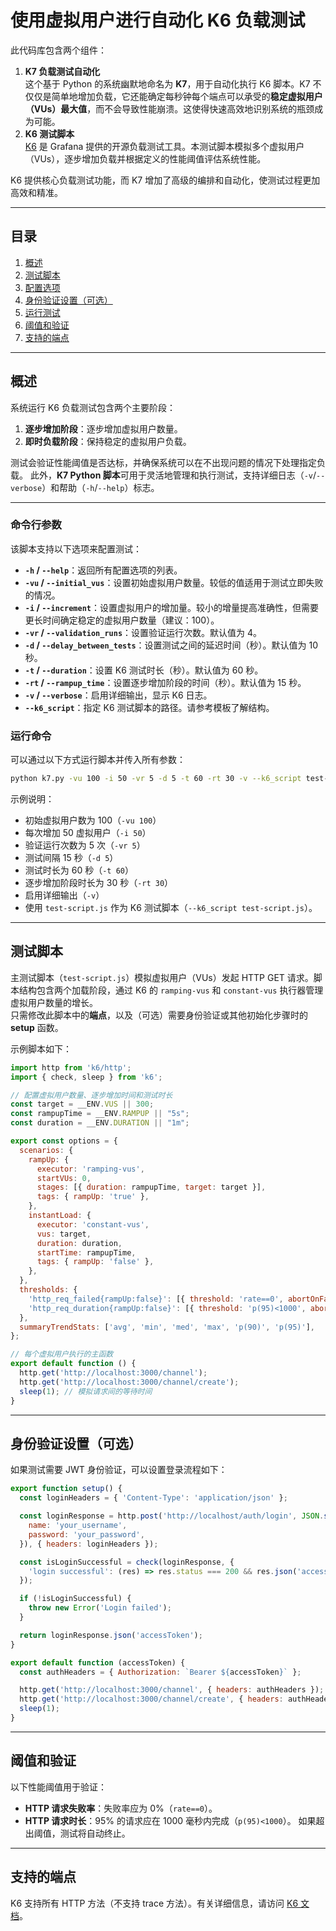 # 使用虚拟用户进行自动化 K6 负载测试

此代码库包含两个组件：

1. **K7 负载测试自动化**  
    这个基于 Python 的系统幽默地命名为 **K7**，用于自动化执行 K6 脚本。K7 不仅仅是简单地增加负载，它还能确定每秒钟每个端点可以承受的**稳定虚拟用户（VUs）最大值**，而不会导致性能崩溃。这使得快速高效地识别系统的瓶颈成为可能。
2. **K6 测试脚本**  
    [K6](https://k6.io/) 是 Grafana 提供的开源负载测试工具。本测试脚本模拟多个虚拟用户（VUs），逐步增加负载并根据定义的性能阈值评估系统性能。

K6 提供核心负载测试功能，而 K7 增加了高级的编排和自动化，使测试过程更加高效和精准。

---
## 目录
1. [概述](#%E6%A6%82%E8%BF%B0)
2. [测试脚本](#%E6%B5%8B%E8%AF%95%E8%84%9A%E6%9C%AC)
3. [配置选项](#%E9%85%8D%E7%BD%AE%E9%80%89%E9%A1%B9)
4. [身份验证设置（可选）](#%E8%BA%AB%E4%BB%BD%E9%AA%8C%E8%AF%81%E8%AE%BE%E7%BD%AE%E5%8F%AF%E9%80%89)
5. [运行测试](#%E8%BF%90%E8%A1%8C%E6%B5%8B%E8%AF%95)
6. [阈值和验证](#%E9%98%88%E5%80%BC%E5%92%8C%E9%AA%8C%E8%AF%81)
7. [支持的端点](#%E6%94%AF%E6%8C%81%E7%9A%84%E7%AB%AF%E7%82%B9)

---
## 概述
系统运行 K6 负载测试包含两个主要阶段：
1. **逐步增加阶段**：逐步增加虚拟用户数量。
2. **即时负载阶段**：保持稳定的虚拟用户负载。

测试会验证性能阈值是否达标，并确保系统可以在不出现问题的情况下处理指定负载。
此外，**K7 Python 脚本**可用于灵活地管理和执行测试，支持详细日志（`-v`/`--verbose`）和帮助（`-h`/`--help`）标志。

---
### 命令行参数
该脚本支持以下选项来配置测试：
- **`-h` / `--help`**：返回所有配置选项的列表。
- **`-vu` / `--initial_vus`**：设置初始虚拟用户数量。较低的值适用于测试立即失败的情况。
- **`-i` / `--increment`**：设置虚拟用户的增加量。较小的增量提高准确性，但需要更长时间确定稳定的虚拟用户数量（建议：100）。
- **`-vr` / `--validation_runs`**：设置验证运行次数。默认值为 4。
- **`-d` / `--delay_between_tests`**：设置测试之间的延迟时间（秒）。默认值为 10 秒。
- **`-t` / `--duration`**：设置 K6 测试时长（秒）。默认值为 60 秒。
- **`-rt` / `--rampup_time`**：设置逐步增加阶段的时间（秒）。默认值为 15 秒。
- **`-v` / `--verbose`**：启用详细输出，显示 K6 日志。
- **`--k6_script`**：指定 K6 测试脚本的路径。请参考模板了解结构。

### 运行命令
可以通过以下方式运行脚本并传入所有参数：
```bash
python k7.py -vu 100 -i 50 -vr 5 -d 5 -t 60 -rt 30 -v --k6_script test-script.js
```

示例说明：
- 初始虚拟用户数为 100（`-vu 100`）
- 每次增加 50 虚拟用户（`-i 50`）
- 验证运行次数为 5 次（`-vr 5`）
- 测试间隔 15 秒（`-d 5`）
- 测试时长为 60 秒（`-t 60`）
- 逐步增加阶段时长为 30 秒（`-rt 30`）
- 启用详细输出（`-v`）
- 使用 `test-script.js` 作为 K6 测试脚本（`--k6_script test-script.js`）。

---
## 测试脚本
主测试脚本（`test-script.js`）模拟虚拟用户（VUs）发起 HTTP GET 请求。脚本结构包含两个加载阶段，通过 K6 的 `ramping-vus` 和 `constant-vus` 执行器管理虚拟用户数量的增长。  
只需修改此脚本中的**端点**，以及（可选）需要身份验证或其他初始化步骤时的 **setup** 函数。

示例脚本如下：
```javascript
import http from 'k6/http';
import { check, sleep } from 'k6';

// 配置虚拟用户数量、逐步增加时间和测试时长
const target = __ENV.VUS || 300;
const rampupTime = __ENV.RAMPUP || "5s";
const duration = __ENV.DURATION || "1m";

export const options = {
  scenarios: {
    rampUp: {
      executor: 'ramping-vus',
      startVUs: 0,
      stages: [{ duration: rampupTime, target: target }],
      tags: { rampUp: 'true' },
    },
    instantLoad: {
      executor: 'constant-vus',
      vus: target,
      duration: duration,
      startTime: rampupTime,
      tags: { rampUp: 'false' },
    },
  },
  thresholds: {
    'http_req_failed{rampUp:false}': [{ threshold: 'rate==0', abortOnFail: true }],
    'http_req_duration{rampUp:false}': [{ threshold: 'p(95)<1000', abortOnFail: true }],
  },
  summaryTrendStats: ['avg', 'min', 'med', 'max', 'p(90)', 'p(95)'],
};

// 每个虚拟用户执行的主函数
export default function () {
  http.get('http://localhost:3000/channel');
  http.get('http://localhost:3000/channel/create');
  sleep(1); // 模拟请求间的等待时间
}
```

---
## 身份验证设置（可选）
如果测试需要 JWT 身份验证，可以设置登录流程如下：
```javascript
export function setup() {
  const loginHeaders = { 'Content-Type': 'application/json' };

  const loginResponse = http.post('http://localhost/auth/login', JSON.stringify({
    name: 'your_username',
    password: 'your_password',
  }), { headers: loginHeaders });

  const isLoginSuccessful = check(loginResponse, {
    'login successful': (res) => res.status === 200 && res.json('accessToken') !== undefined,
  });

  if (!isLoginSuccessful) {
    throw new Error('Login failed');
  }

  return loginResponse.json('accessToken');
}

export default function (accessToken) {
  const authHeaders = { Authorization: `Bearer ${accessToken}` };

  http.get('http://localhost:3000/channel', { headers: authHeaders });
  http.get('http://localhost:3000/channel/create', { headers: authHeaders });
  sleep(1);
}
```

---
## 阈值和验证
以下性能阈值用于验证：
- **HTTP 请求失败率**：失败率应为 0%（`rate==0`）。
- **HTTP 请求时长**：95% 的请求应在 1000 毫秒内完成（`p(95)<1000`）。
如果超出阈值，测试将自动终止。

---

## 支持的端点
K6 支持所有 HTTP 方法（不支持 trace 方法）。有关详细信息，请访问 [K6 文档](https://k6.io/)。